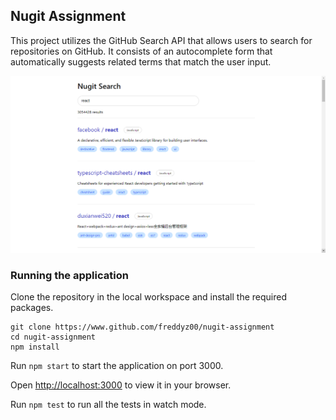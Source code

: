 ## Nugit Assignment

This project utilizes the GitHub Search API that allows users to search for repositories on GitHub. It consists of an autocomplete form that automatically suggests related terms that match the user input.

![nugit-search](nugit-search.png)

### Running the application

Clone the repository in the local workspace and install the required packages.

```
git clone https://www.github.com/freddyz00/nugit-assignment
cd nugit-assignment
npm install
```

Run `npm start` to start the application on port 3000.

Open [http://localhost:3000](http://localhost:3000) to view it in your browser.

Run `npm test` to run all the tests in watch mode.

